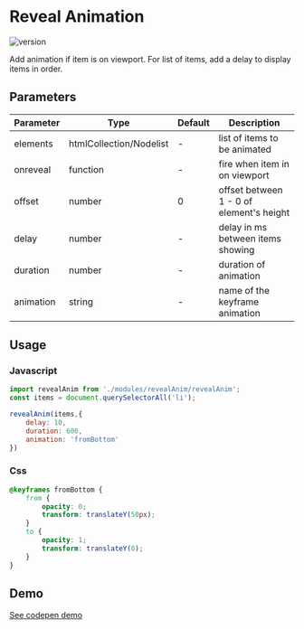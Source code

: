 
# Reveal Animation

![version](https://img.shields.io/github/manifest-json/v/Natjo/revealAnim)  

Add animation if item is on viewport.
For list of items, add a delay to display items in order.

## Parameters
| Parameter | Type | Default | Description |
| ------ | ------ | ------ | ------ |
| elements | htmlCollection/Nodelist | - | list of items to be animated |
| onreveal | function | - | fire when item in on viewport |
| offset | number | 0 | offset between 1 - 0  of element's height |
| delay | number | - | delay in ms between items showing |
| duration | number | - | duration of animation |
| animation | string | - | name of the keyframe animation |


## Usage
### Javascript
```javascript
import revealAnim from './modules/revealAnim/revealAnim';
const items = document.querySelectorAll('li');

revealAnim(items,{
    delay: 10,
    duration: 600,
    animation: 'fromBottom'
})
```
### Css
```css
@keyframes fromBottom {
    from {
        opacity: 0;
        transform: translateY(50px);
    }
    to {
        opacity: 1;
        transform: translateY(0);
    }
}
```
## Demo

[See codepen demo](https://codepen.io/natjo/pen/MWOgJBX)
